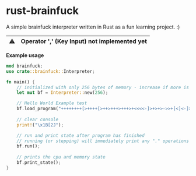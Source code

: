 # rust-brainfuck

A simple brainfuck interpreter written in Rust as a fun learning project. :)

| ⚠ | Operator ',' (Key Input) not implemented yet |
|---|---|

**Example usage**

```rust
mod brainfuck;
use crate::brainfuck::Interpreter;

fn main() {
    // initialized with only 256 bytes of memory - increase if more is needed
    let mut bf = Interpreter::new(256); 

    // Hello World Example test
    bf.load_program("++++++++[>++++[>++>+++>+++>+<<<<-]>+>+>->>+[<]<-]>>.>---.+++++++..+++.>>.<-.<.+++.------.--------.>>+.>++.");
    
    // clear console
    print!("\x1B[2J");

    // run and print state after program has finished
    // running (or stepping) will immediately print any "." operations
    bf.run();
    
    // prints the cpu and memory state
    bf.print_state();
}
```

